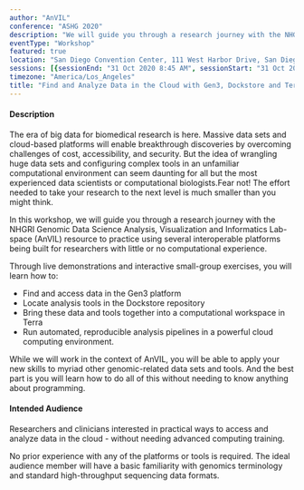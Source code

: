 ```yaml
---
author: "AnVIL"
conference: "ASHG 2020"
description: "We will guide you through a research journey with the NHGRI Genomic Data Science Analysis, Visualization and Informatics Lab-space (AnVIL)."
eventType: "Workshop"
featured: true
location: "San Diego Convention Center, 111 West Harbor Drive, San Diego, CA 92101"
sessions: [{sessionEnd: "31 Oct 2020 8:45 AM", sessionStart: "31 Oct 2020 7:15 AM"}]
timezone: "America/Los_Angeles"
title: "Find and Analyze Data in the Cloud with Gen3, Dockstore and Terra"
---
```


<event-hero></event-hero>

#### Description

The era of big data for biomedical research is here. Massive data sets and cloud-based platforms will enable breakthrough discoveries by overcoming challenges of cost, accessibility, and security. But the idea of wrangling huge data sets and configuring complex tools in an unfamiliar computational environment can seem daunting for all but the most experienced data scientists or computational biologists.Fear not! The effort needed to take your research to the next level is much smaller than you might think.

In this workshop, we will guide you through a research journey with the NHGRI Genomic Data Science Analysis, Visualization and Informatics Lab-space (AnVIL) resource to practice using several interoperable platforms being built for researchers with little or no computational experience.

Through live demonstrations and interactive small-group exercises, you will learn how to:

- Find and access data in the Gen3 platform
- Locate analysis tools in the Dockstore repository
- Bring these data and tools together into a computational workspace in Terra
- Run automated, reproducible analysis pipelines in a powerful cloud computing environment.

While we will work in the context of AnVIL, you will be able to apply your new skills to myriad other genomic-related data sets and tools. And the best part is you will learn how to do all of this without needing to know anything about programming.

#### Intended Audience

Researchers and clinicians interested in practical ways to access and analyze data in the cloud - without needing advanced computing training.

No prior experience with any of the platforms or tools is required. The ideal audience member will have a basic familiarity with genomics terminology and standard high-throughput sequencing data formats.
